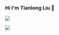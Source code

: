 ### Hi I'm Tianlong Liu 👋

<!--**ltl10121314/ltl10121314** is a ✨ _special_ ✨ repository because its `README.md` (this file) appears on your GitHub profile.

Here are some ideas to get you started:

- 🔭 I’m currently working on ...
- 🌱 I’m currently learning ...
- 👯 I’m looking to collaborate on ...
- 🤔 I’m looking for help with ...
- 💬 Ask me about ...
- 😄 Pronouns: ...
- ⚡ Fun fact: ...
- 📝 Blog: https://liutianlong.top
- 📫 E-mail: liutl_wel@163.com
-->
![](https://img.shields.io/badge/Language-JAVA、Python-cccfff.svg?style=popout-square&colorA=006699)

![](https://github-readme-stats.vercel.app/api?username=ltl10121314&theme=dark)

